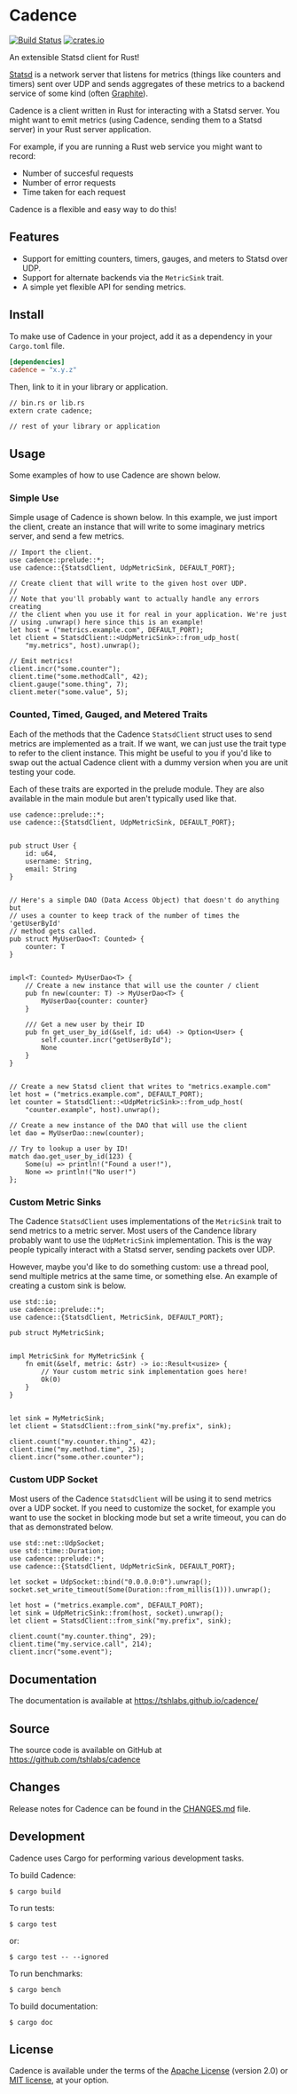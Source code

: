 # Cadence

[![Build Status](https://travis-ci.org/tshlabs/cadence.svg?branch=master)](https://travis-ci.org/tshlabs/cadence)
[![crates.io](https://img.shields.io/crates/v/cadence.svg)](https://crates.io/crates/cadence/)




An extensible Statsd client for Rust!

[Statsd](https://github.com/etsy/statsd) is a network server that listens for
metrics (things like counters and timers) sent over UDP and sends aggregates of
these metrics to a backend service of some kind (often
[Graphite](http://graphite.readthedocs.org/)).

Cadence is a client written in Rust for interacting with a Statsd server. You
might want to emit metrics (using Cadence, sending them to a Statsd server) in
your Rust server application.

For example, if you are running a Rust web service you might want to record:

* Number of succesful requests
* Number of error requests
* Time taken for each request

Cadence is a flexible and easy way to do this!

## Features

* Support for emitting counters, timers, gauges, and meters to Statsd over UDP.
* Support for alternate backends via the `MetricSink` trait.
* A simple yet flexible API for sending metrics.

## Install

To make use of Cadence in your project, add it as a dependency in your `Cargo.toml`
file.

``` toml
[dependencies]
cadence = "x.y.z"
```

Then, link to it in your library or application.

``` rust,no_run
// bin.rs or lib.rs
extern crate cadence;

// rest of your library or application
```

## Usage

Some examples of how to use Cadence are shown below.

### Simple Use

Simple usage of Cadence is shown below. In this example, we just import the client,
create an instance that will write to some imaginary metrics server, and send a few
metrics.

``` rust,no_run
// Import the client.
use cadence::prelude::*;
use cadence::{StatsdClient, UdpMetricSink, DEFAULT_PORT};

// Create client that will write to the given host over UDP.
//
// Note that you'll probably want to actually handle any errors creating
// the client when you use it for real in your application. We're just
// using .unwrap() here since this is an example!
let host = ("metrics.example.com", DEFAULT_PORT);
let client = StatsdClient::<UdpMetricSink>::from_udp_host(
    "my.metrics", host).unwrap();

// Emit metrics!
client.incr("some.counter");
client.time("some.methodCall", 42);
client.gauge("some.thing", 7);
client.meter("some.value", 5);
```

### Counted, Timed, Gauged, and Metered Traits

Each of the methods that the Cadence `StatsdClient` struct uses to send
metrics are implemented as a trait. If we want, we can just use the trait
type to refer to the client instance. This might be useful to you if you'd
like to swap out the actual Cadence client with a dummy version when you
are unit testing your code.

Each of these traits are exported in the prelude module. They are also
available in the main module but aren't typically used like that.

``` rust,no_run
use cadence::prelude::*;
use cadence::{StatsdClient, UdpMetricSink, DEFAULT_PORT};


pub struct User {
    id: u64,
    username: String,
    email: String
}


// Here's a simple DAO (Data Access Object) that doesn't do anything but
// uses a counter to keep track of the number of times the 'getUserById'
// method gets called.
pub struct MyUserDao<T: Counted> {
    counter: T
}


impl<T: Counted> MyUserDao<T> {
    // Create a new instance that will use the counter / client
    pub fn new(counter: T) -> MyUserDao<T> {
        MyUserDao{counter: counter}
    }

    /// Get a new user by their ID
    pub fn get_user_by_id(&self, id: u64) -> Option<User> {
        self.counter.incr("getUserById");
        None
    }
}


// Create a new Statsd client that writes to "metrics.example.com"
let host = ("metrics.example.com", DEFAULT_PORT);
let counter = StatsdClient::<UdpMetricSink>::from_udp_host(
    "counter.example", host).unwrap();

// Create a new instance of the DAO that will use the client
let dao = MyUserDao::new(counter);

// Try to lookup a user by ID!
match dao.get_user_by_id(123) {
    Some(u) => println!("Found a user!"),
    None => println!("No user!")
};
```

### Custom Metric Sinks

The Cadence `StatsdClient` uses implementations of the `MetricSink` trait
to send metrics to a metric server. Most users of the Candence library
probably want to use the `UdpMetricSink` implementation. This is the way
people typically interact with a Statsd server, sending packets over UDP.

However, maybe you'd like to do something custom: use a thread pool,
send multiple metrics at the same time, or something else. An example
of creating a custom sink is below.

``` rust,no_run
use std::io;
use cadence::prelude::*;
use cadence::{StatsdClient, MetricSink, DEFAULT_PORT};

pub struct MyMetricSink;


impl MetricSink for MyMetricSink {
    fn emit(&self, metric: &str) -> io::Result<usize> {
        // Your custom metric sink implementation goes here!
        Ok(0)
    }
}


let sink = MyMetricSink;
let client = StatsdClient::from_sink("my.prefix", sink);

client.count("my.counter.thing", 42);
client.time("my.method.time", 25);
client.incr("some.other.counter");
```

### Custom UDP Socket

Most users of the Cadence `StatsdClient` will be using it to send metrics
over a UDP socket. If you need to customize the socket, for example you
want to use the socket in blocking mode but set a write timeout, you can
do that as demonstrated below.

``` rust,no_run
use std::net::UdpSocket;
use std::time::Duration;
use cadence::prelude::*;
use cadence::{StatsdClient, UdpMetricSink, DEFAULT_PORT};

let socket = UdpSocket::bind("0.0.0.0:0").unwrap();
socket.set_write_timeout(Some(Duration::from_millis(1))).unwrap();

let host = ("metrics.example.com", DEFAULT_PORT);
let sink = UdpMetricSink::from(host, socket).unwrap();
let client = StatsdClient::from_sink("my.prefix", sink);

client.count("my.counter.thing", 29);
client.time("my.service.call", 214);
client.incr("some.event");
```

## Documentation

The documentation is available at https://tshlabs.github.io/cadence/

## Source

The source code is available on GitHub at https://github.com/tshlabs/cadence

## Changes

Release notes for Cadence can be found in the [CHANGES.md](CHANGES.md) file.

## Development

Cadence uses Cargo for performing various development tasks.

To build Cadence:

```
$ cargo build
```

To run tests:

```
$ cargo test
```

or:

```
$ cargo test -- --ignored
```

To run benchmarks:

```
$ cargo bench
```

To build documentation:

```
$ cargo doc
```

## License

Cadence is available under the terms of the [Apache License](LICENSE-APACHE)
(version 2.0) or [MIT license](LICENSE-MIT), at your option.
